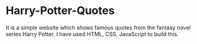 # Harry-Potter-Quotes

It is a simple website which shows famous quotes from the fantasy novel series Harry Potter.
I have used HTML, CSS, JavaScript to build this.
